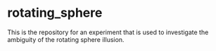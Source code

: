 # rotating_sphere
This is the repository for an experiment that is used to investigate the ambiguity of the rotating sphere illusion.
